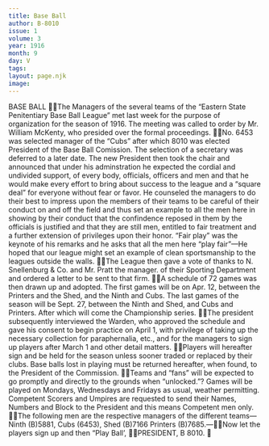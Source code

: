 ```yaml
---
title: Base Ball
author: B-8010
issue: 1
volume: 3
year: 1916
month: 9
day: V
tags:
layout: page.njk
image:
---
```

BASE BALL The Managers of the several teams of the “Eastern State Penitentiary Base Ball League” met last week for the purpose of organization for the season of 1916. The meeting was called to order by Mr. William McKenty, who presided over the formal proceedings. No. 6453 was selected manager of the “Cubs” after which 8010 was elected President of the Base Ball Comission. The selection of a secretary was deferred to a later date. The new President then took the chair and announced that under his adminstration he expected the cordial and undivided support, of every body, officials, officers and men and that he would make every effort to bring about success to the league and a “square deal” for everyone without fear or favor. He counseled the managers to do their best to impress upon the members of their teams to be careful of their conduct on and off the field and thus set an example to all the men here in showing by their conduct that the confindence reposed in them by the officials is justified and that they are still men, entitled to fair treatment and a further extension of privileges upon their honor. “Fair play” was the keynote of his remarks and he asks that all the men here “play fair”—He hoped that our league might set an example of clean sportsmanship to the leagues outside the walls. The League then gave a vote of thanks to N. Snellenburg & Co. and Mr. Pratt the manager. of their Sporting Department and ordered a letter to be sent to that firm. A schedule of 72 games was then drawn up and adopted. The first games will be on Apr. 12, between the Printers and the Shed, and the Ninth and Cubs. The last games of the season will be Sept. 27, between the Ninth and Shed, and Cubs and Printers. After which will come the Championship series. The president subsequently interviewed the Warden, who approved the schedule and gave his consent to begin practice on April 1, with privilege of taking up the necessary collection for paraphernalia, etc., and for the managers to sign up players after March 1 and other detail matters. Players will hereafter sign and be held for the season unless sooner traded or replaced by their clubs. Base balls lost in playing must be returned hereafter, when found, to the President of the Commission. Teams and “fans” will be expected to go promptly and directly to the grounds when “unlocked.”? Games will be played on Mondays, Wednesdays and Fridays as usual, weather permitting. Competent Scorers and Umpires are requested to send their Names, Numbers and Block to the President and this means Competent men only. The following men are the respective managers of the different teams— Ninth (B)5881, Cubs (6453), Shed (B)7166 Printers (B)7685.—Now let the players sign up and then “Play Ball’, PRESIDENT, B 8010. 
